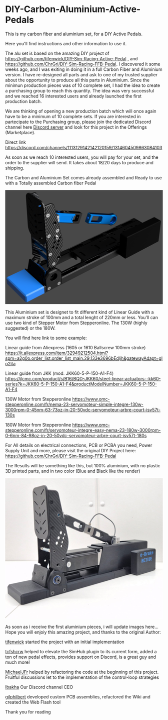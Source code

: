 # DIY-Carbon-Aluminium-Active-Pedals

This is my carbon fiber and aluminium set, for a DIY Active Pedals.

Here you'll find instructions and other information to use it.

The alu set is based on the amazing DIY project of https://github.com/tjfenwick/DIY-Sim-Racing-Active-Pedal , and https://github.com/ChrGri/DIY-Sim-Racing-FFB-Pedal. 
I discovered it some weeks ago, and I was exiting in doing it in a full Carbon Fiber and Aluminium version. 
I have re-designed all parts and ask to one of my trusted supplier about the opportunity to produce all this parts in Aluminium.
Since the minimun production pieces was of 10 complete set, I had the idea to create a purchasing group to reach this quantity.
The idea was very successful and we reached 16 interested users and already launched the first production batch.

We are thinking of opening a new production batch which will once again have to be a minimum of 10 complete sets.
If you are interested in partecipate to the Purchasing group, please join the dedicated Discord channel here [Discord server](https://discord.gg/zTfQaxpAUz) and look for this project in the Offerings (Marketplace).

Direct link https://discord.com/channels/1113129142142120159/1314604509863084103

As soon as we reach 10 interested users, you will pay for your set, and the order to the supplier will send. It takes about 18/20 days to produce and shipping.

The Carbon and Aluminium Set comes already assembled and Ready to use with a Totally assembled Carbon fiber Pedal

![The Alu Set](https://github.com/Simdesign-Race/DIY-Carbon-Aluminium-Active-Pedals/blob/main/The%20Aluminium%20Set.png "The Alu Set")

This Aluminium set is designet to fit different kind of Linear Guide with a maximum stroke of 100mm and a total lenght of 220mm or less. 
You'll can use two kind of Stepper Motor from Stepperonline. The 130W (highly suggested) or the 180W. 

You will find here link to some example:

Linear guide from Aliexpress (1605 or 1610 Ballscrew 100mm stroke) https://it.aliexpress.com/item/32949212504.html?spm=a2g0o.order_list.order_list_main.29.133e3696bEdljh&gatewayAdapt=glo2ita

Linear guide from JKK (mod. JKK60-5-P-150-A1-F4) https://jlcmc.com/product/s/B16/BQD-JKK60/steel-linear-actuators--kk60-series?k=JKK60-5-P-150-A1-F4&productModelNumber=JKK60-5-P-150-A1-F4

130W Motor from Stepperonline https://www.omc-stepperonline.com/fr/nema-23-servomoteur-simple-integre-130w-3000rpm-0-45nm-63-73oz-in-20-50vdc-servomoteur-arbre-court-isv57t-130s

180W Motor from Stepperonline https://www.omc-stepperonline.com/fr/servomoteur-integre-easy-nema-23-180w-3000rpm-0-6nm-84-98oz-in-20-50vdc-servomoteur-arbre-court-isv57t-180s

For All details on electrical connections, PCB or PCBA you need, Power Supply Unit and more, please visit the original DIY Project here: https://github.com/ChrGri/DIY-Sim-Racing-FFB-Pedal

The Results will be something like this, but 100% aluminium, with no plastic 3D printed parts, and in two color (Blue and Black like the render)

![The First prototype](https://github.com/Simdesign-Race/DIY-Carbon-Aluminium-Active-Pedals/blob/main/02.jpeg "The First Prototype")

As soon as i receive the first aluminium pieces, i will update images here...
Hope you will enjoiy this amazing project, and thanks to the original Author:

[tjfenwick](https://github.com/tjfenwick) started the project with an initial implementation

[tcfshcrw](https://github.com/tcfshcrw) helped to elevate the SimHub plugin to its current form, added a ton of new pedal effects, provides support on Discord, is a great guy and much more!

[MichaelJFr](https://github.com/MichaelJFr) helped by refactoring the code at the beginning of this project. Fruitful discussions let to the implementation of the control-loop strategies

[Ibakha](https://github.com/Ibakha) Our Discord channel CEO

[gilphilbert](https://github.com/gilphilbert) developed custom PCB assemblies, refactored the Wiki and created the Web Flash tool

Thank you for reading







